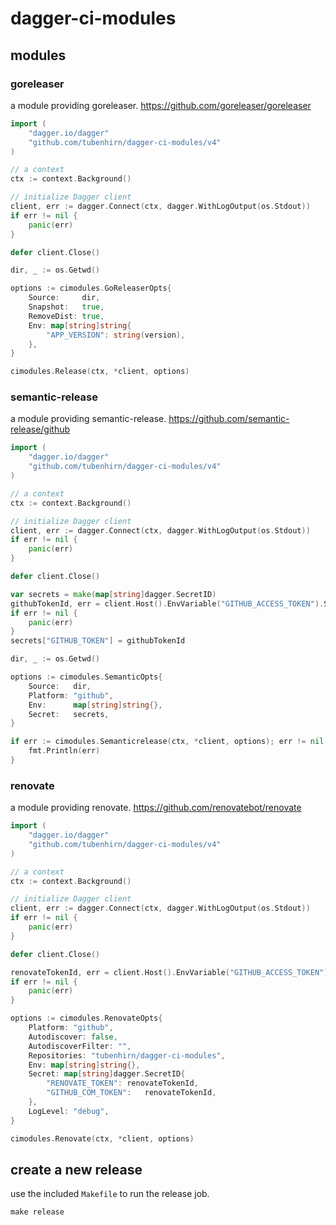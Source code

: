 # dagger-ci-modules

## modules

### goreleaser

a module providing goreleaser. https://github.com/goreleaser/goreleaser

```go
import (
    "dagger.io/dagger"
    "github.com/tubenhirn/dagger-ci-modules/v4"
)

// a context
ctx := context.Background()

// initialize Dagger client
client, err := dagger.Connect(ctx, dagger.WithLogOutput(os.Stdout))
if err != nil {
    panic(err)
}

defer client.Close()

dir, _ := os.Getwd()

options := cimodules.GoReleaserOpts{
    Source:     dir,
    Snapshot:   true,
    RemoveDist: true,
    Env: map[string]string{
        "APP_VERSION": string(version),
    },
}

cimodules.Release(ctx, *client, options)
```

### semantic-release

a module providing semantic-release. https://github.com/semantic-release/github

```go
import (
    "dagger.io/dagger"
    "github.com/tubenhirn/dagger-ci-modules/v4"
)

// a context
ctx := context.Background()

// initialize Dagger client
client, err := dagger.Connect(ctx, dagger.WithLogOutput(os.Stdout))
if err != nil {
    panic(err)
}

defer client.Close()

var secrets = make(map[string]dagger.SecretID)
githubTokenId, err = client.Host().EnvVariable("GITHUB_ACCESS_TOKEN").Secret().ID(ctx)
if err != nil {
    panic(err)
}
secrets["GITHUB_TOKEN"] = githubTokenId

dir, _ := os.Getwd()

options := cimodules.SemanticOpts{
    Source:   dir,
    Platform: "github",
    Env:      map[string]string{},
    Secret:   secrets,
}

if err := cimodules.Semanticrelease(ctx, *client, options); err != nil {
    fmt.Println(err)
}
```

### renovate

a module providing renovate. https://github.com/renovatebot/renovate

```go
import (
    "dagger.io/dagger"
    "github.com/tubenhirn/dagger-ci-modules/v4"
)

// a context
ctx := context.Background()

// initialize Dagger client
client, err := dagger.Connect(ctx, dagger.WithLogOutput(os.Stdout))
if err != nil {
    panic(err)
}

defer client.Close()

renovateTokenId, err = client.Host().EnvVariable("GITHUB_ACCESS_TOKEN").Secret().ID(ctx)
if err != nil {
    panic(err)
}

options := cimodules.RenovateOpts{
    Platform: "github",
    Autodiscover: false,
    AutodiscoverFilter: "",
    Repositories: "tubenhirn/dagger-ci-modules",
    Env: map[string]string{},
    Secret: map[string]dagger.SecretID{
        "RENOVATE_TOKEN": renovateTokenId,
        "GITHUB_COM_TOKEN":   renovateTokenId,
    },
    LogLevel: "debug",
}

cimodules.Renovate(ctx, *client, options)
```

## create a new release

use the included `Makefile` to run the release job.

```shell
make release
```
